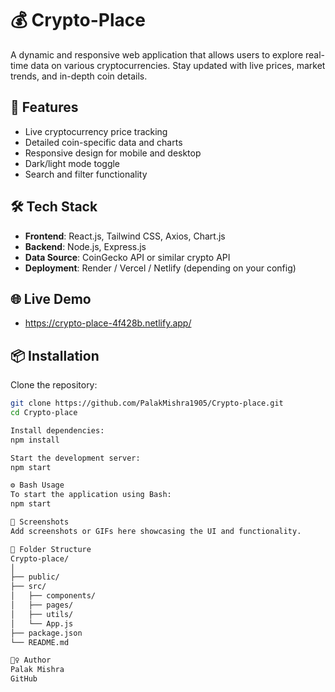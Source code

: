 # 💰 Crypto-Place

A dynamic and responsive web application that allows users to explore real-time data on various cryptocurrencies. Stay updated with live prices, market trends, and in-depth coin details.

## 🚀 Features

- Live cryptocurrency price tracking
- Detailed coin-specific data and charts
- Responsive design for mobile and desktop
- Dark/light mode toggle
- Search and filter functionality

## 🛠️ Tech Stack

- **Frontend**: React.js, Tailwind CSS, Axios, Chart.js
- **Backend**: Node.js, Express.js
- **Data Source**: CoinGecko API or similar crypto API
- **Deployment**: Render / Vercel / Netlify (depending on your config)

## 🌐 Live Demo

- https://crypto-place-4f428b.netlify.app/

## 📦 Installation

Clone the repository:

```bash
git clone https://github.com/PalakMishra1905/Crypto-place.git
cd Crypto-place

Install dependencies:
npm install

Start the development server:
npm start

⚙️ Bash Usage
To start the application using Bash:
npm start

📸 Screenshots
Add screenshots or GIFs here showcasing the UI and functionality.

📁 Folder Structure
Crypto-place/
│
├── public/
├── src/
│   ├── components/
│   ├── pages/
│   ├── utils/
│   └── App.js
├── package.json
└── README.md

🙋‍♀️ Author
Palak Mishra
GitHub


